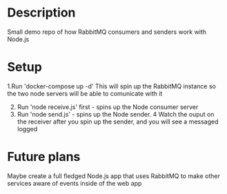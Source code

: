 # Description
Small demo repo of how RabbitMQ consumers and senders work with Node.js

# Setup
1.Run 'docker-compose up -d'
This will spin up the RabbitMQ instance so the two node servers will be able to comunicate with it

2. Run 'node receive.js' first - spins up the Node consumer server
3. Run 'node send.js' - spins up the Node sender.
4  Watch the ouput on the receiver after you spin up the sender, and you will see a messaged logged

# Future plans
Maybe create a full fledged Node.js app that uses RabbitMQ to make other services aware of events inside of the web app
